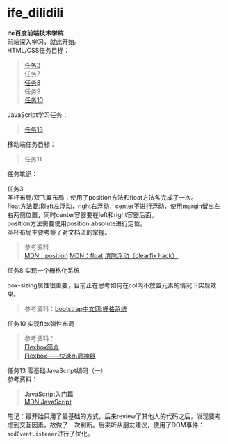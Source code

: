 # ife_dilidili
**ife百度前端技术学院**  
前端深入学习，就此开始。  
HTML/CSS任务目标：  
>[任务3](http://monkey65535.github.io/ife_dilidili/task3/task3.html)  
>任务7  
>[任务8](http://monkey65535.github.io/ife_dilidili/task8/task8.html)  
>任务9  
> [任务10](http://monkey65535.github.io/ife_dilidili/task10/task10.html)  

JavaScript学习任务：
>[任务13](http://monkey65535.github.io/ife_dilidili/task13/task13.html)

移动端任务目标：  
>任务11  

任务笔记：  

任务3  
圣杯布局/双飞翼布局：使用了position方法和float方法各完成了一次。  
float方法要求left左浮动，right右浮动，center不进行浮动，使用margin留出左右两侧位置，同时center容器要在left和right容器后面。  
position方法需要使用position:absolute进行定位。  
圣杯布局主要考察了对文档流的掌握。 
>参考资料  
[MDN：position](https://developer.mozilla.org/zh-CN/docs/Web/CSS/position)
[MDN：float](https://developer.mozilla.org/en-US/docs/Web/CSS/float)
[清除浮动（clearfix hack）](http://zh.learnlayout.com/clearfix.html)


任务8 实现一个栅格化系统  

box-sizing属性很重要，目前正在思考如何在col内不放置元素的情况下实现效果。  

>参考资料：[bootstrap中文网:栅格系统](http://v3.bootcss.com/css/#grid)  

任务10 实现flex弹性布局  

>参考资料：  
[Flexbox简介](https://segmentfault.com/a/1190000002910324#articleHeader5)  
[Flexbox——快速布局神器](http://www.w3cplus.com/css3/flexbox-basics.html)

任务13  零基础JavaScript编码（一）  
参考资料：  
>[JavaScript入门篇](http://www.imooc.com/view/36)  
>[MDN JavaScript](https://developer.mozilla.org/zh-CN/docs/Web/JavaScript)   

笔记：最开始只用了最基础的方式，后来review了其他人的代码之后，发现要考虑到交互因素，故做了一次判断。后来听从朋友建议，使用了DOM事件：`addEventListener`进行了优化。
